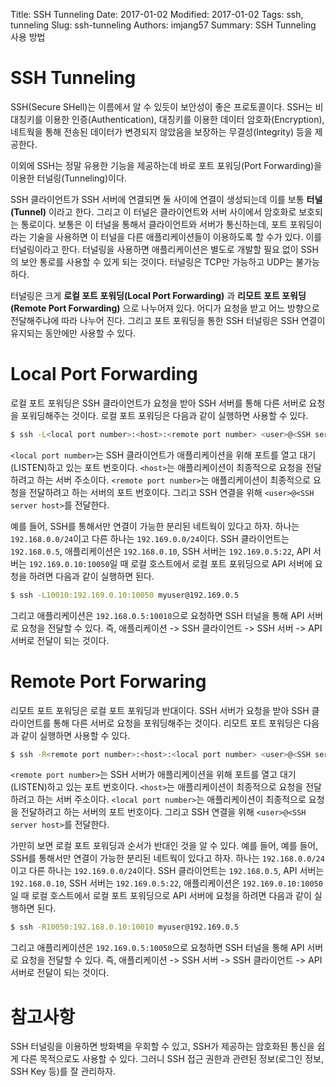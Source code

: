 Title: SSH Tunneling
Date: 2017-01-02
Modified: 2017-01-02
Tags: ssh, tunneling
Slug: ssh-tunneling
Authors: imjang57
Summary: SSH Tunneling 사용 방법

# SSH Tunneling

SSH(Secure SHell)는 이름에서 알 수 있듯이 보안성이 좋은 프로토콜이다. SSH는 비대칭키를 이용한 인증(Authentication), 대칭키를 이용한 데이터 암호화(Encryption), 네트웍을 통해 전송된 데이터가 변경되지 않았음을 보장하는 무결성(Integrity) 등을 제공한다.

이외에 SSH는 정말 유용한 기능을 제공하는데 바로 포트 포워딩(Port Forwarding)을 이용한 터널링(Tunneling)이다.

SSH 클라이언트가 SSH 서버에 연결되면 둘 사이에 연결이 생성되는데 이를 보통 __터널(Tunnel)__ 이라고 한다. 그리고 이 터널은 클라이언트와 서버 사이에서 암호화로 보호되는 통로이다. 보통은 이 터널을 통해서 클라이언트와 서버가 통신하는데, 포트 포워딩이라는 기술을 사용하면 이 터널을 다른 애플리케이션들이 이용하도록 할 수가 있다. 이를 터널링이라고 한다. 터널링을 사용하면 애플리케이션은 별도로 개발할 필요 없이 SSH의 보안 통로를 사용할 수 있게 되는 것이다. 터널링은 TCP만 가능하고 UDP는 불가능하다.

터널링은 크게 __로컬 포트 포워딩(Local Port Forwarding)__ 과 __리모트 포트 포워딩(Remote Port Forwarding)__ 으로 나누어져 있다. 어디가 요청을 받고 어느 방향으로 전달해주냐에 따라 나누어 진다. 그리고 포트 포워딩을 통한 SSH 터널링은 SSH 연결이 유지되는 동안에만 사용할 수 있다.

# Local Port Forwarding

로컬 포트 포워딩은 SSH 클라이언트가 요청을 받아 SSH 서버를 통해 다른 서버로 요청을 포워딩해주는 것이다. 로컬 포트 포워딩은 다음과 같이 실행하면 사용할 수 있다.

```bash
$ ssh -L<local port number>:<host>:<remote port number> <user>@<SSH server host>[:<SSH server port>]
```

`<local port number>`는 SSH 클라이언트가 애플리케이션을 위해 포트를 열고 대기(LISTEN)하고 있는 포트 번호이다. `<host>`는 애플리케이션이 최종적으로 요청을 전달하려고 하는 서버 주소이다. `<remote port number>`는 애플리케이션이 최종적으로 요청을 전달하려고 하는 서버의 포트 번호이다. 그리고 SSH 연결을 위해 `<user>@<SSH server host>`를 전달한다.

예를 들어, SSH를 통해서만 연결이 가능한 분리된 네트웍이 있다고 하자. 하나는 `192.168.0.0/24`이고 다른 하나는 `192.169.0.0/24`이다. SSH 클라이언트는 `192.168.0.5`, 애플리케이션은 `192.168.0.10`, SSH 서버는 `192.169.0.5:22`, API 서버는 `192.169.0.10:10050`일 때 로컬 호스트에서 로컬 포트 포워딩으로 API 서버에 요청을 하려면 다음과 같이 실행하면 된다.

```bash
$ ssh -L10010:192.169.0.10:10050 myuser@192.169.0.5
```

그리고 애플리케이션은 `192.168.0.5:10010`으로 요청하면 SSH 터널을 통해 API 서버로 요청을 전달할 수 있다. 즉, 애플리케이션 -> SSH 클라이언트 -> SSH 서버 -> API 서버로 전달이 되는 것이다.

# Remote Port Forwaring

리모트 포트 포워딩은 로컬 포트 포워딩과 반대이다. SSH 서버가 요청을 받아 SSH 클라이언트를 통해 다른 서버로 요청을 포워딩해주는 것이다. 리모트 포트 포워딩은 다음과 같이 실행하면 사용할 수 있다.

```bash
$ ssh -R<remote port number>:<host>:<local port number> <user>@<SSH server host>[:<SSH server port>]
```

`<remote port number>`는 SSH 서버가 애플리케이션을 위해 포트를 열고 대기(LISTEN)하고 있는 포트 번호이다. `<host>`는 애플리케이션이 최종적으로 요청을 전달하려고 하는 서버 주소이다. `<local port number>`는 애플리케이션이 최종적으로 요청을 전달하려고 하는 서버의 포트 번호이다. 그리고 SSH 연결을 위해 `<user>@<SSH server host>`를 전달한다.

가만히 보면 로컬 포트 포워딩과 순서가 반대인 것을 알 수 있다. 예를 들어, 예를 들어, SSH를 통해서만 연결이 가능한 분리된 네트웍이 있다고 하자. 하나는 `192.168.0.0/24`이고 다른 하나는 `192.169.0.0/24`이다. SSH 클라이언트는 `192.168.0.5`, API 서버는 `192.168.0.10`, SSH 서버는 `192.169.0.5:22`, 애플리케이션은 `192.169.0.10:10050`일 때 로컬 호스트에서 로컬 포트 포워딩으로 API 서버에 요청을 하려면 다음과 같이 실행하면 된다.

```bash
$ ssh -R10050:192.168.0.10:10010 myuser@192.169.0.5
```

그리고 애플리케이션은 `192.169.0.5:10050`으로 요청하면 SSH 터널을 통해 API 서버로 요청을 전달할 수 있다. 즉, 애플리케이션 -> SSH 서버 -> SSH 클라이언트 -> API 서버로 전달이 되는 것이다.

# 참고사항

SSH 터널링을 이용하면 방화벽을 우회할 수 있고, SSH가 제공하는 암호화된 통신을 쉽게 다른 목적으로도 사용할 수 있다. 그러니 SSH 접근 권한과 관련된 정보(로그인 정보, SSH Key 등)를 잘 관리하자.

